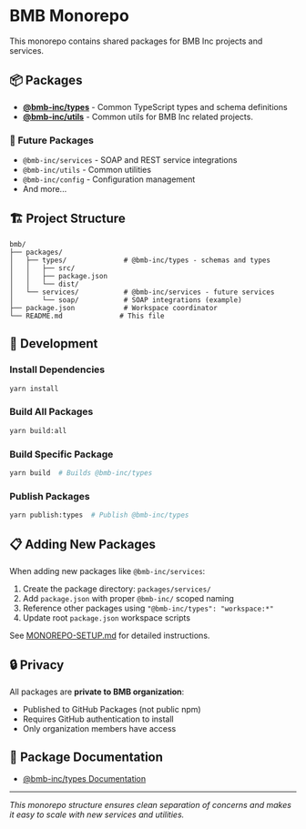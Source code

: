 # BMB Monorepo

This monorepo contains shared packages for BMB Inc projects and services.

## 📦 Packages

- **[@bmb-inc/types](./packages/types)** - Common TypeScript types and schema definitions
- **[@bmb-inc/utils](./packages/utils)** - Common utils for BMB Inc related projects.

### 🚧 Future Packages
- `@bmb-inc/services` - SOAP and REST service integrations  
- `@bmb-inc/utils` - Common utilities
- `@bmb-inc/config` - Configuration management
- And more...

## 🏗️ Project Structure

```
bmb/
├── packages/
│   ├── types/              # @bmb-inc/types - schemas and types
│   │   ├── src/
│   │   ├── package.json
│   │   └── dist/
│   └── services/           # @bmb-inc/services - future services
│       └── soap/           # SOAP integrations (example)
├── package.json            # Workspace coordinator
└── README.md              # This file
```

## 🚀 Development

### Install Dependencies
```bash
yarn install
```

### Build All Packages
```bash
yarn build:all
```

### Build Specific Package
```bash
yarn build  # Builds @bmb-inc/types
```

### Publish Packages
```bash
yarn publish:types  # Publish @bmb-inc/types
```

## 📋 Adding New Packages

When adding new packages like `@bmb-inc/services`:

1. Create the package directory: `packages/services/`
2. Add `package.json` with proper `@bmb-inc/` scoped naming
3. Reference other packages using `"@bmb-inc/types": "workspace:*"`
4. Update root `package.json` workspace scripts

See [MONOREPO-SETUP.md](./MONOREPO-SETUP.md) for detailed instructions.

## 🔒 Privacy

All packages are **private to BMB organization**:
- Published to GitHub Packages (not public npm)
- Requires GitHub authentication to install
- Only organization members have access

## 📖 Package Documentation

- [@bmb-inc/types Documentation](./packages/types/README.md)

---

*This monorepo structure ensures clean separation of concerns and makes it easy to scale with new services and utilities.*
